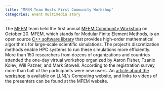 ```yaml
---
title: "MFEM Team Hosts First Community Workshop"
categories: event multimedia story
---
```


The [MFEM](https://mfem.org) team held the first annual [MFEM Community Workshop](https://mfem.org/workshop21/) on October 20. MFEM, which stands for Modular Finite Element Methods, is an open source [C++ software library](https://github.com/mfem/mfem/) that provides high-order mathematical algorithms for large-scale scientific simulations. The project’s discretization methods enable HPC systems to run these simulations more efficiently. More than 150 researchers from dozens of organizations and countries attended the one-day virtual workshop organized by Aaron Fisher, Tzanio Kolev, Will Pazner, and Mark Stowell. According to the registration survey, more than half of the participants were new users. An [article about the workshop](https://computing.llnl.gov/about/newsroom/mfem-team-hosts-first-community-workshop) is available on LLNL's Computing website, and links to videos of the presenters can be found at the MFEM website.
